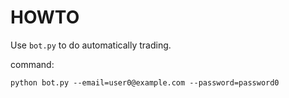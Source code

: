 # HOWTO

Use `bot.py` to do automatically trading.

command:

```
python bot.py --email=user0@example.com --password=password0
```
